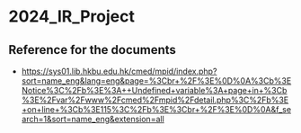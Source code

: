 # 2024_IR_Project

## Reference for the documents
- https://sys01.lib.hkbu.edu.hk/cmed/mpid/index.php?sort=name_eng&lang=eng&page=%3Cbr+%2F%3E%0D%0A%3Cb%3ENotice%3C%2Fb%3E%3A++Undefined+variable%3A+page+in+%3Cb%3E%2Fvar%2Fwww%2Fcmed%2Fmpid%2Fdetail.php%3C%2Fb%3E+on+line+%3Cb%3E115%3C%2Fb%3E%3Cbr+%2F%3E%0D%0A&f_search=1&sort=name_eng&extension=all
